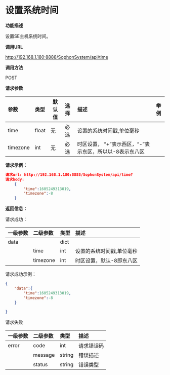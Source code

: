 # 设置系统时间 #

**功能描述**

设置SE主机系统时间。

**调用URL**

http://192.168.1.180:8888/SophonSystem/api/time

**调用方法**

POST

**请求参数**

| 参数     | 类型  | 默认值 | 选择 | 描述                                                    | 举例 |
| :------- | :---- | ------ | :--- | :------------------------------------------------------ | ---- |
| time     | float | 无     | 必选 | 设置的系统时间戳,单位毫秒                               |      |
| timezone | int   | 无     | 必选 | 时区设置， “+”表示西区，“-”表示东区，所以以-8表示东八区 |      |

**请求示例：**

```json
请求url: http://192.168.1.180:8888/SophonSystem/api/time?
请求body:
	{
        "time":1605249313019,
        "timezone":-8
    }
```

**返回信息：**

请求成功：

| 一级参数 | 二级参数 | 类型 | 描述                      |
| :------- | :------- | :--- | :------------------------ |
| data     |          | dict |                           |
|          | time     | int  | 设置的系统时间戳,单位毫秒 |
|          | timezone | int  | 时区设置，默认-8即东八区  |

请求成功示例：

```json
{
    "data":{
        "time":1605249313019,
        "timezone":-8
    }
    	
}
```

请求失败

| 一级参数 | 二级参数 | 类型   | 描述       |
| :------- | :------- | :----- | :--------- |
| error    | code     | int    | 请求错误码 |
|          | message  | string | 错误描述   |
|          | status   | string | 错误类型   |

​    
